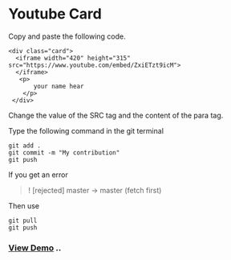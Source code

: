# Youtube Card

Copy and paste the following code.
```
<div class="card">
  <iframe width="420" height="315" src="https://www.youtube.com/embed/ZxiETzt9icM">
  </iframe>
   <p>
       your name hear
    </p>
 </div>    
```

Change the value of the SRC tag and the content of the para tag.
  
Type the following command in the git terminal 

```
git add .
git commit -m "My contribution"
git push
```

If you get an error
> ! [rejected]        master -> master (fetch first)

Then use 
```
git pull
git push
```

### [View Demo](https://taniarascia.github.io/card/) ..
